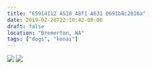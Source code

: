 ```yaml
---
title: "65914112 A518 48f1 A631 0691b8c2816a"
date: 2019-02-28T22:10:42-08:00
draft: false
location: "Bremerton, WA"
tags: ["dogs", "kenai"]
---
```


![](https://d17enza3bfujl8.cloudfront.net/L1000361.jpg)
![](https://d17enza3bfujl8.cloudfront.net/L1000368.jpg)

